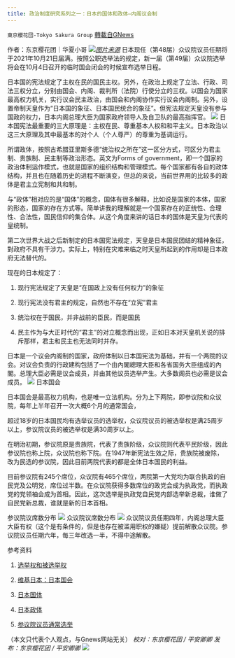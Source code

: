 ```yaml
---
title: 政治制度研究系列之一：日本的国体和政体—内阁议会制
---
```

`東京櫻花団-Tokyo Sakura Group` [轉載自GNews](https://gnews.org/zh-hans/1570929/)

作者：东京樱花团｜华夏小哥
![](https://lh4.googleusercontent.com/u5YO5H76k0iQscgK1MImB0YbtE_s8dDt0gk0lbsRpttsuzhAvR-udr-6QK0qKOw7U7pD0JsNrzK6VRqNYMdMLJ_DKQhcOt-IM42Ve3hL1uHrj0Nu3g2c4Y2PrPAx3uy77BTXkOxa=s0)[*图片来源*](https://s3-ap-northeast-1.amazonaws.com/thegate/2021/04/12/18/35/20/The%20National%20Diet%20Building.jpg)
日本现任（第48届）众议院议员任期将于2021年10月21日届满。按照公职选举法的规定，新一届（第49届）众议院选举将会在10月4日召开的临时国会闭会的时候宣布选举日程。

日本国的宪法规定了主权在民的国民主权。另外，在政治上规定了立法、行政、司法三权分立，分别由国会、内阁、裁判所（法院）行使分立的三权。以国会为国家最高权力机关，实行议会民主政治，由国会和内阁协作实行议会内阁制。另外，设置帝制天皇作为“日本国的象征、日本国民统合的象征”。但宪法规定天皇没有参与国政的权力，日本内阁总理大臣为国家政府领导人及自卫队的最高指挥官。
![](https://lh4.googleusercontent.com/GQmONhQUrBAsmdhGrVdAAyD1xhl-GNhpakBwtnzZ3SSgcTm4pCpzpC_gBEpU95vqTy1Hh2ivOw_3chyPNas_QaGVzS2PxknoMzgloExeYlDBCPkwPq1o5-6Mt9Snjg4FzkZ1euqE=s0)
日本国宪法最重要的三大原理是：主权在民、尊重基本人权和和平主义。日本政治以这三大原理及其中最基本的对个人（个人尊严）的尊重为基调运行。

所谓政体，按照古希腊亚里斯多德“统治权之所在”这一区分方式，可区分为君主制、贵族制、民主制等政治形态。英文为Forms of government，即一个国家的政治体制运作模式，也就是国家的组织结构和管理模式。每个国家都有各自的政体结构，并且也在随着历史的进程不断演变，但总的来说，当前世界用的比较多的政体是君主立宪制和共和制。

与“政体”相对应的是“国体”的概念，国体有很多解释，比如说是国家的本体，国家的形态，国家的存在方式等。简单讲我的理解就是一个国家存在的正统性、合理性、合法性，国民信仰的集合体。从这个角度来讲的话日本的国体是天皇为代表的皇统制。

第二次世界大战之后新制定的日本国宪法规定，天皇是日本国民团结的精神象征，對政府不具有干涉力。实际上，特别在灾难来临之时天皇所起到的作用却是日本政府无法替代的。

现在的日本规定了：

1. 现行宪法规定了天皇是“在国政上没有任何权力”的象征

2. 现行宪法没有君主的规定，自然也不存在“立宪”君主

3. 统治权在于国民，并非战前的臣民，而是国民

4. 民主作为与大正时代的“君主”的对立概念而出现，正如日本对天皇机关说的排斥那样，君主和民主也无法同时并存。

日本是一个议会内阁制的国家，政府体制以日本国宪法为基础，并有一个两院的议会。对议会负责的行政建构包括了一个由內閣總理大臣和各省国务大臣组成的內閣。总理大臣必需是议会成员，并由其他议员选举产生。大多数阁员也必需是议会成员。
![](https://lh3.googleusercontent.com/URqXs6dK0ndDk-EcxXqUU4tpnQx-87Ct-mi-wFfUJjuuCX323NuIcffF056OpriLfq8QmsCK8JH4X9Dp4ZHSU3i1hRdeeFEn0FG9zuwfrA3sv-KF1AjGbiICMlxZpngWdl_2XtOx=s0)
日本国会

日本国会是最高权力机构，也是唯一立法机构。分为上下两院，即参议院和众议院，每年上半年召开一次大概6个月的通常国会，

超过18岁的日本国民均有选举议员的选举权，众议院议员的被选举权是满25周岁以上，参议院议员的被选举权是满30周岁以上。

在明治初期，参议院原是贵族院，代表了贵族阶级，众议院则代表平民阶级，因此参议院也称上院，众议院也称下院。在1947年新宪法生效之际，贵族院被废除，改为民选的参议院，因此目前两院代表的都是全体日本国民的利益。

目前参议院有245个席位，众议院有465个席位，两院第一大党均为联合执政的自民党及公明党，席位过半数。在众议院获得多数席位的政党会成为执政党，而执政党的党领袖会成为首相。因此，这次选举是执政党自民党内部选举新总裁，谁做了自民党新总裁，谁就是新的日本首相。

参议院议席数分布
![](https://lh5.googleusercontent.com/Ucazako2h4OEVGzj3oraC_WpisyqfuF4_UCfIz-mXOAp44FhQDwWkXhv9i8UUIyiBg1ugcRGicuewoepKVONJNXyWDIfHUyShhqfmszFdodWxhiLJuPO_ThA3ft4bStcbO2XSJ1Y=s0)
众议院议席数分布
![](https://lh3.googleusercontent.com/eYVfNjlidJN2IyTGWhi8XvEM5iiCofJVd73zjuMWOzaemxabPQbNvdlRqgv_thWuvIeUtE53vKf4zcqlxPUdEP12GyNyR-ZQH99NIvHQKifC_t3t1paMCtQrZRCVNAB_oco6oJvR=s0)
众议院议员任期四年，内阁总理大臣大臣有权（这个是有条件的，但是也存在被滥用职权的嫌疑）提前解散众议院。参议院议员任期六年，每三年改选一半，不得中途解散。

参考资料

1. [选举权和被选举权](https://www.soumu.go.jp/senkyo/senkyo_s/naruhodo/naruhodo02.html#chapter2)

2. [维基日本：日本国会](https://ja.m.wikipedia.org/wiki/%E5%9B%BD%E4%BC%9A_%28%E6%97%A5%E6%9C%AC%29)

3. [日本国体](https://kotobank.jp/word/%E5%9B%BD%E4%BD%93%28%E5%9B%BD%E5%AE%B6%E5%BD%A2%E6%85%8B%29-1534316)

4. [日本政体](https://kotobank.jp/word/%E6%94%BF%E4%BD%93-86166)

5. [参议院议员通常选举](https://ja.m.wikipedia.org/wiki/%E5%8F%82%E8%AD%B0%E9%99%A2%E8%AD%B0%E5%93%A1%E9%80%9A%E5%B8%B8%E9%81%B8%E6%8C%99)

（本文只代表个人观点，与Gnews网站无关）
*校对：东京樱花团 / 平安卿卿
发布：东京樱花团 / 平安卿卿*
![](https://assets.gnews.org/wp-content/uploads/2021/10/image0-1-18-1.png)
